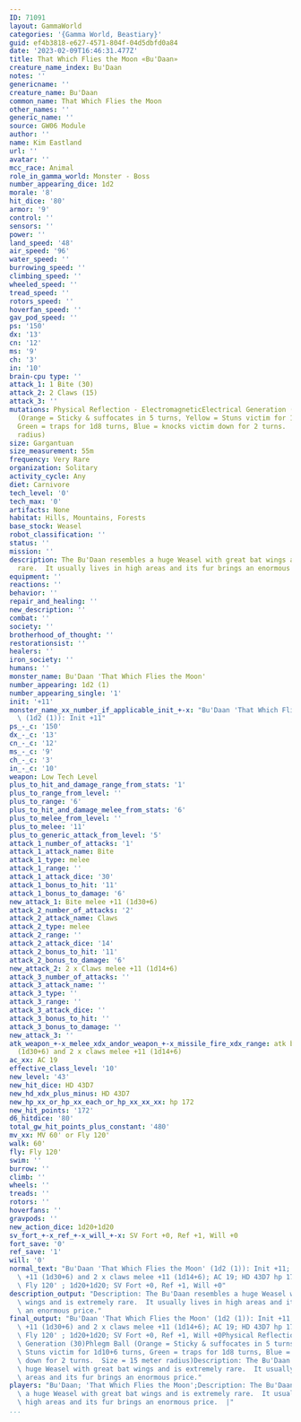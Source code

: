 ```yaml
---
ID: 71091
layout: GammaWorld
categories: '{Gamma World, Beastiary}'
guid: ef4b3818-e627-4571-804f-04d5dbfd0a84
date: '2023-02-09T16:46:31.477Z'
title: That Which Flies the Moon «Bu'Daan»
creature_name_index: Bu'Daan
notes: ''
genericname: ''
creature_name: Bu'Daan
common_name: That Which Flies the Moon
other_names: ''
generic_name: ''
source: GW06 Module
author: ''
name: Kim Eastland
url: ''
avatar: ''
mcc_race: Animal
role_in_gamma_world: Monster - Boss
number_appearing_dice: 1d2
morale: '8'
hit_dice: '80'
armor: '9'
control: ''
sensors: ''
power: ''
land_speed: '48'
air_speed: '96'
water_speed: ''
burrowing_speed: ''
climbing_speed: ''
wheeled_speed: ''
tread_speed: ''
rotors_speed: ''
hoverfan_speed: ''
gav_pod_speed: ''
ps: '150'
dx: '13'
cn: '12'
ms: '9'
ch: '3'
in: '10'
brain-cpu type: ''
attack_1: 1 Bite (30)
attack_2: 2 Claws (15)
attack_3: ''
mutations: Physical Reflection - ElectromagneticElectrical Generation (30)Phlegm Ball
  (Orange = Sticky & suffocates in 5 turns, Yellow = Stuns victim for 1d10+6 turns,
  Green = traps for 1d8 turns, Blue = knocks victim down for 2 turns.  Size = 15 meter
  radius)
size: Gargantuan
size_measurement: 55m
frequency: Very Rare
organization: Solitary
activity_cycle: Any
diet: Carnivore
tech_level: '0'
tech_max: '0'
artifacts: None
habitat: Hills, Mountains, Forests
base_stock: Weasel
robot_classification: ''
status: ''
mission: ''
description: The Bu'Daan resembles a huge Weasel with great bat wings and is extremely
  rare.  It usually lives in high areas and its fur brings an enormous price.
equipment: ''
reactions: ''
behavior: ''
repair_and_healing: ''
new_description: ''
combat: ''
society: ''
brotherhood_of_thought: ''
restorationsist: ''
healers: ''
iron_society: ''
humans: ''
monster_name: Bu'Daan 'That Which Flies the Moon'
number_appearing: 1d2 (1)
number_appearing_single: '1'
init: '+11'
monster_name_xx_number_if_applicable_init_+-x: "Bu'Daan 'That Which Flies the Moon'\
  \ (1d2 (1)): Init +11"
ps_-_c: '150'
dx_-_c: '13'
cn_-_c: '12'
ms_-_c: '9'
ch_-_c: '3'
in_-_c: '10'
weapon: Low Tech Level
plus_to_hit_and_damage_range_from_stats: '1'
plus_to_range_from_level: ''
plus_to_range: '6'
plus_to_hit_and_damage_melee_from_stats: '6'
plus_to_melee_from_level: ''
plus_to_melee: '11'
plus_to_generic_attack_from_level: '5'
attack_1_number_of_attacks: '1'
attack_1_attack_name: Bite
attack_1_type: melee
attack_1_range: ''
attack_1_attack_dice: '30'
attack_1_bonus_to_hit: '11'
attack_1_bonus_to_damage: '6'
new_attack_1: Bite melee +11 (1d30+6)
attack_2_number_of_attacks: '2'
attack_2_attack_name: Claws
attack_2_type: melee
attack_2_range: ''
attack_2_attack_dice: '14'
attack_2_bonus_to_hit: '11'
attack_2_bonus_to_damage: '6'
new_attack_2: 2 x Claws melee +11 (1d14+6)
attack_3_number_of_attacks: ''
attack_3_attack_name: ''
attack_3_type: ''
attack_3_range: ''
attack_3_attack_dice: ''
attack_3_bonus_to_hit: ''
attack_3_bonus_to_damage: ''
new_attack_3: ''
atk_weapon_+-x_melee_xdx_andor_weapon_+-x_missile_fire_xdx_range: atk bite melee +11
  (1d30+6) and 2 x claws melee +11 (1d14+6)
ac_xx: AC 19
effective_class_level: '10'
new_level: '43'
new_hit_dice: HD 43D7
new_hd_xdx_plus_minus: HD 43D7
new_hp_xx_or_hp_xx_each_or_hp_xx_xx_xx: hp 172
new_hit_points: '172'
d6_hitdice: '80'
total_gw_hit_points_plus_constant: '480'
mv_xx: MV 60' or Fly 120'
walk: 60'
fly: Fly 120'
swim: ''
burrow: ''
climb: ''
wheels: ''
treads: ''
rotors: ''
hoverfans: ''
gravpods: ''
new_action_dice: 1d20+1d20
sv_fort_+-x_ref_+-x_will_+-x: SV Fort +0, Ref +1, Will +0
fort_save: '0'
ref_save: '1'
will: '0'
normal_text: "Bu'Daan 'That Which Flies the Moon' (1d2 (1)): Init +11; atk bite melee\
  \ +11 (1d30+6) and 2 x claws melee +11 (1d14+6); AC 19; HD 43D7 hp 172; MV 60' or\
  \ Fly 120' ; 1d20+1d20; SV Fort +0, Ref +1, Will +0"
description_output: "Description: The Bu'Daan resembles a huge Weasel with great bat\
  \ wings and is extremely rare.  It usually lives in high areas and its fur brings\
  \ an enormous price."
final_output: "Bu'Daan 'That Which Flies the Moon' (1d2 (1)): Init +11; atk bite melee\
  \ +11 (1d30+6) and 2 x claws melee +11 (1d14+6); AC 19; HD 43D7 hp 172; MV 60' or\
  \ Fly 120' ; 1d20+1d20; SV Fort +0, Ref +1, Will +0Physical Reflection - ElectromagneticElectrical\
  \ Generation (30)Phlegm Ball (Orange = Sticky & suffocates in 5 turns, Yellow =\
  \ Stuns victim for 1d10+6 turns, Green = traps for 1d8 turns, Blue = knocks victim\
  \ down for 2 turns.  Size = 15 meter radius)Description: The Bu'Daan resembles a\
  \ huge Weasel with great bat wings and is extremely rare.  It usually lives in high\
  \ areas and its fur brings an enormous price."
players: "Bu'Daan; 'That Which Flies the Moon';Description: The Bu'Daan resembles\
  \ a huge Weasel with great bat wings and is extremely rare.  It usually lives in\
  \ high areas and its fur brings an enormous price.  |"
...
```

